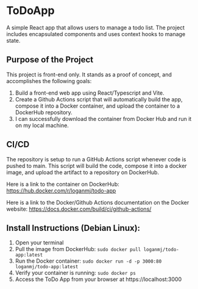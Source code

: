 # ToDoApp
A simple React app that allows users to manage a todo list.
The project includes encapsulated components and uses context hooks to manage state.

## Purpose of the Project
This project is front-end only. It stands as a proof of concept, and accomplishes the following goals:

1. Build a front-end web app using React/Typescript and Vite.
2. Create a Github Actions script that will automatically build the app, compose it into a Docker container, and upload the container to a DockerHub repository.
3. I can successfully download the container from Docker Hub and run it on my local machine.

## CI/CD
The repository is setup to run a GitHub Actions script whenever code is pushed to main.
This script will build the code, compose it into a docker image, and upload the artifact
to a repository on DockerHub.

Here is a link to the container on DockerHub: https://hub.docker.com/r/loganmj/todo-app

Here is a link to the Docker/Github Actions documentation on the Docker website:
https://docs.docker.com/build/ci/github-actions/

## Install Instructions (Debian Linux):

1. Open your terminal
2. Pull the image from DockerHub: ```sudo docker pull loganmj/todo-app:latest```
3. Run the Docker container: ```sudo docker run -d -p 3000:80 loganmj/todo-app:latest```
4. Verify your container is running: ```sudo docker ps```
5. Access the ToDo App from your browser at https://localhost:3000
